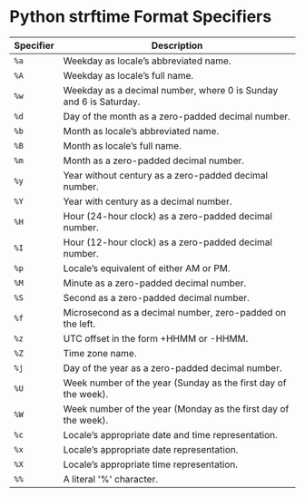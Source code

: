 # Python strftime Format Specifiers

| Specifier | Description |
|-----------|-------------|
| `%a` | Weekday as locale’s abbreviated name. |
| `%A` | Weekday as locale’s full name. |
| `%w` | Weekday as a decimal number, where 0 is Sunday and 6 is Saturday. |
| `%d` | Day of the month as a zero-padded decimal number. |
| `%b` | Month as locale’s abbreviated name. |
| `%B` | Month as locale’s full name. |
| `%m` | Month as a zero-padded decimal number. |
| `%y` | Year without century as a zero-padded decimal number. |
| `%Y` | Year with century as a decimal number. |
| `%H` | Hour (24-hour clock) as a zero-padded decimal number. |
| `%I` | Hour (12-hour clock) as a zero-padded decimal number. |
| `%p` | Locale’s equivalent of either AM or PM. |
| `%M` | Minute as a zero-padded decimal number. |
| `%S` | Second as a zero-padded decimal number. |
| `%f` | Microsecond as a decimal number, zero-padded on the left. |
| `%z` | UTC offset in the form +HHMM or -HHMM. |
| `%Z` | Time zone name. |
| `%j` | Day of the year as a zero-padded decimal number. |
| `%U` | Week number of the year (Sunday as the first day of the week). |
| `%W` | Week number of the year (Monday as the first day of the week). |
| `%c` | Locale’s appropriate date and time representation. |
| `%x` | Locale’s appropriate date representation. |
| `%X` | Locale’s appropriate time representation. |
| `%%` | A literal '%' character. |